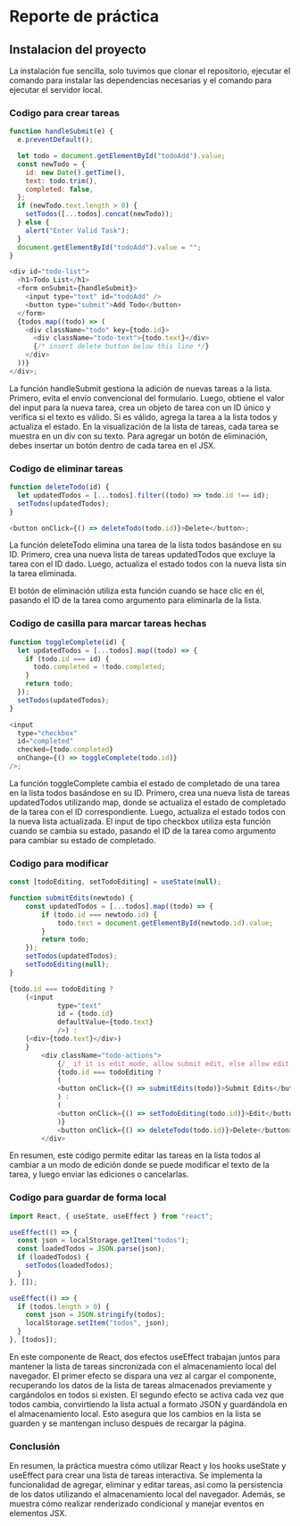 # Reporte de práctica

## Instalacion del proyecto

La instalación fue sencilla, solo tuvimos que clonar el repositorio, ejecutar el comando para instalar las dependencias necesarias y el comando para ejecutar el servidor local.

### Codigo para crear tareas

```js
function handleSubmit(e) {
  e.preventDefault();

  let todo = document.getElementById("todoAdd").value;
  const newTodo = {
    id: new Date().getTime(),
    text: todo.trim(),
    completed: false,
  };
  if (newTodo.text.length > 0) {
    setTodos([...todos].concat(newTodo));
  } else {
    alert("Enter Valid Task");
  }
  document.getElementById("todoAdd").value = "";
}

<div id="todo-list">
  <h1>Todo List</h1>
  <form onSubmit={handleSubmit}>
    <input type="text" id="todoAdd" />
    <button type="submit">Add Todo</button>
  </form>
  {todos.map((todo) => (
    <div className="todo" key={todo.id}>
      <div className="todo-text">{todo.text}</div>
      {/* insert delete button below this line */}
    </div>
  ))}
</div>;
```

La función handleSubmit gestiona la adición de nuevas tareas a la lista. Primero, evita el envío convencional del formulario. Luego, obtiene el valor del input para la nueva tarea, crea un objeto de tarea con un ID único y verifica si el texto es válido. Si es válido, agrega la tarea a la lista todos y actualiza el estado. En la visualización de la lista de tareas, cada tarea se muestra en un div con su texto. Para agregar un botón de eliminación, debes insertar un botón dentro de cada tarea en el JSX.

### Codigo de eliminar tareas

```js
function deleteTodo(id) {
  let updatedTodos = [...todos].filter((todo) => todo.id !== id);
  setTodos(updatedTodos);
}

<button onClick={() => deleteTodo(todo.id)}>Delete</button>;
```

La función deleteTodo elimina una tarea de la lista todos basándose en su ID. Primero, crea una nueva lista de tareas updatedTodos que excluye la tarea con el ID dado. Luego, actualiza el estado todos con la nueva lista sin la tarea eliminada.

El botón de eliminación utiliza esta función cuando se hace clic en él, pasando el ID de la tarea como argumento para eliminarla de la lista.

### Codigo de casilla para marcar tareas hechas

```js
function toggleComplete(id) {
  let updatedTodos = [...todos].map((todo) => {
    if (todo.id === id) {
      todo.completed = !todo.completed;
    }
    return todo;
  });
  setTodos(updatedTodos);
}

<input
  type="checkbox"
  id="completed"
  checked={todo.completed}
  onChange={() => toggleComplete(todo.id)}
/>;
```

La función toggleComplete cambia el estado de completado de una tarea en la lista todos basándose en su ID. Primero, crea una nueva lista de tareas updatedTodos utilizando map, donde se actualiza el estado de completado de la tarea con el ID correspondiente. Luego, actualiza el estado todos con la nueva lista actualizada.
El input de tipo checkbox utiliza esta función cuando se cambia su estado, pasando el ID de la tarea como argumento para cambiar su estado de completado.

### Codigo para modificar

```js
const [todoEditing, setTodoEditing] = useState(null);

function submitEdits(newtodo) {
    const updatedTodos = [...todos].map((todo) => {
        if (todo.id === newtodo.id) {
            todo.text = document.getElementById(newtodo.id).value;
        }
        return todo;
    });
    setTodos(updatedTodos);
    setTodoEditing(null);
}

{todo.id === todoEditing ?
    (<input
            type="text"
            id = {todo.id}
            defaultValue={todo.text}
            />) :
    (<div>{todo.text}</div>)
    }
        <div className="todo-actions">
            {/_ if it is edit mode, allow submit edit, else allow edit _/}
            {todo.id === todoEditing ?
            (
            <button onClick={() => submitEdits(todo)}>Submit Edits</button>
            ) :
            (
            <button onClick={() => setTodoEditing(todo.id)}>Edit</button>
            )}
            <button onClick={() => deleteTodo(todo.id)}>Delete</button>
        </div>
```

En resumen, este código permite editar las tareas en la lista todos al cambiar a un modo de edición donde se puede modificar el texto de la tarea, y luego enviar las ediciones o cancelarlas.

### Codigo para guardar de forma local

```js
import React, { useState, useEffect } from "react";

useEffect(() => {
  const json = localStorage.getItem("todos");
  const loadedTodos = JSON.parse(json);
  if (loadedTodos) {
    setTodos(loadedTodos);
  }
}, []);

useEffect(() => {
  if (todos.length > 0) {
    const json = JSON.stringify(todos);
    localStorage.setItem("todos", json);
  }
}, [todos]);
```

En este componente de React, dos efectos useEffect trabajan juntos para mantener la lista de tareas sincronizada con el almacenamiento local del navegador. El primer efecto se dispara una vez al cargar el componente, recuperando los datos de la lista de tareas almacenados previamente y cargándolos en todos si existen. El segundo efecto se activa cada vez que todos cambia, convirtiendo la lista actual a formato JSON y guardándola en el almacenamiento local. Esto asegura que los cambios en la lista se guarden y se mantengan incluso después de recargar la página.

### Conclusión

En resumen, la práctica muestra cómo utilizar React y los hooks useState y useEffect para crear una lista de tareas interactiva. Se implementa la funcionalidad de agregar, eliminar y editar tareas, así como la persistencia de los datos utilizando el almacenamiento local del navegador. Además, se muestra cómo realizar renderizado condicional y manejar eventos en elementos JSX.
